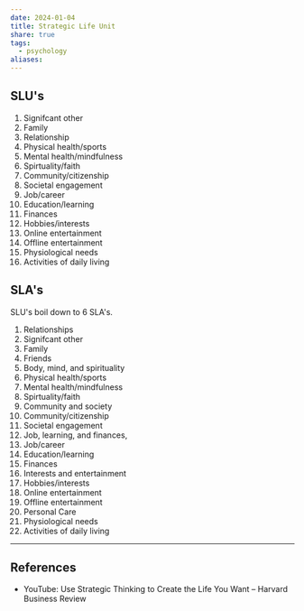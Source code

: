 ```yaml
---
date: 2024-01-04
title: Strategic Life Unit
share: true
tags:
  - psychology
aliases: 
---
```


## SLU's
1. Signifcant other
2. Family
3. Relationship
4. Physical health/sports
5. Mental health/mindfulness
6. Spirtuality/faith
7. Community/citizenship
8. Societal engagement
9. Job/career
10. Education/learning
11. Finances
12. Hobbies/interests
13. Online entertainment
14. Offline entertainment
15. Physiological needs
16. Activities of daily living

## SLA's
SLU's boil down to 6 SLA's.
1. Relationships
  1. Signifcant other
  2. Family
  3. Friends
2. Body, mind, and spirituality
  1. Physical health/sports
  2. Mental health/mindfulness
  3. Spirtuality/faith
3. Community and society
  1. Community/citizenship
  2. Societal engagement
4. Job, learning, and finances,
  1. Job/career
  2. Education/learning
  3. Finances
5. Interests and entertainment
  1. Hobbies/interests
  2. Online entertainment
  3. Offline entertainment
6. Personal Care
  1. Physiological needs
  2. Activities of daily living


---
## References
- YouTube: Use Strategic Thinking to Create the Life You Want – Harvard Business Review 